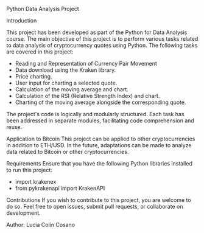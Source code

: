 Python Data Analysis Project

Introduction

This project has been developed as part of the Python for Data Analysis course. The main objective of this project is to perform various tasks related to data analysis of cryptocurrency quotes using Python. The following tasks are covered in this project:

- Reading and Representation of Currency Pair Movement
- Data download using the Kraken library.
- Price charting.
- User input for charting a selected quote.
- Calculation of the moving average and chart.
- Calculation of the RSI (Relative Strength Index) and chart.
- Charting of the moving average alongside the corresponding quote.

The project's code is logically and modularly structured. Each task has been addressed in separate modules, facilitating code comprehension and reuse.

Application to Bitcoin
This project can be applied to other cryptocurrencies in addition to ETH/USD. In the future, adaptations can be made to analyze data related to Bitcoin or other cryptocurrencies.

Requirements
Ensure that you have the following Python libraries installed to run this project:
- import krakenex
- from pykrakenapi import KrakenAPI

Contributions
If you wish to contribute to this project, you are welcome to do so. Feel free to open issues, submit pull requests, or collaborate on development.

Author: Lucia Colin Cosano
